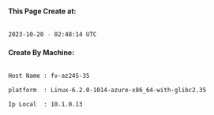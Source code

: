 
   
#### This Page Create at:

```bash

2023-10-20 - 02:48:14 UTC

```

#### Create By Machine:

```bash

Host Name : fv-az245-35

platform  : Linux-6.2.0-1014-azure-x86_64-with-glibc2.35

Ip Local  : 10.1.0.13

```

